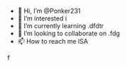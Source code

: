 - 👋 Hi, I’m @Ponker231
- 👀 I’m interested i
- 🌱 I’m currently learning .dfdtr
- 💞️ I’m looking to collaborate on .fdg
- 📫 How to reach me 
lSA
<!---
Ponker231/Ponker231 is a ✨ special ✨ repository because its `README.md` (this file) appears on your GitHub profile.
You can click the Preview link to take a look at your changes.
--->
f
